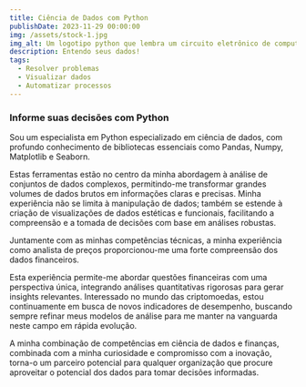 ```yaml
---
title: Ciência de Dados com Python
publishDate: 2023-11-29 00:00:00
img: /assets/stock-1.jpg
img_alt: Um logotipo python que lembra um circuito eletrônico de computador.
description: Entendo seus dados!
tags:
  - Resolver problemas
  - Visualizar dados
  - Automatizar processos
---
```


### Informe suas decisões com Python

Sou um especialista em Python especializado em ciência de dados, com profundo conhecimento de bibliotecas essenciais como Pandas, Numpy, Matplotlib e Seaborn.


Estas ferramentas estão no centro da minha abordagem à análise de conjuntos de dados complexos, permitindo-me transformar grandes volumes de dados brutos em informações claras e precisas. Minha experiência não se limita à manipulação de dados; também se estende à criação de visualizações de dados estéticas e funcionais, facilitando a compreensão e a tomada de decisões com base em análises robustas.


Juntamente com as minhas competências técnicas, a minha experiência como analista de preços proporcionou-me uma forte compreensão dos dados financeiros.


Esta experiência permite-me abordar questões financeiras com uma perspectiva única, integrando análises quantitativas rigorosas para gerar insights relevantes.
Interessado no mundo das criptomoedas, estou continuamente em busca de novos indicadores de desempenho, buscando sempre refinar meus modelos de análise para me manter na vanguarda neste campo em rápida evolução.


A minha combinação de competências em ciência de dados e finanças, combinada com a minha curiosidade e compromisso com a inovação, torna-o um parceiro potencial para qualquer organização que procure aproveitar o potencial dos dados para tomar decisões informadas.